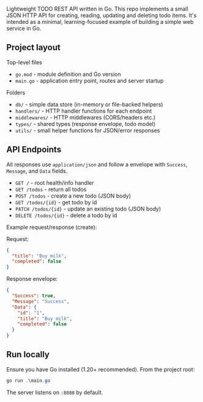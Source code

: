 Lightweight TODO REST API written in Go. This repo implements a small JSON HTTP API for creating, reading, updating and deleting todo items. It's intended as a minimal, learning-focused example of building a simple web service in Go.

## Project layout

Top-level files

- `go.mod` - module definition and Go version
- `main.go` - application entry point, routes and server startup

Folders

- `db/` - simple data store (in-memory or file-backed helpers)
- `handlers/` - HTTP handler functions for each endpoint
- `middlewares/` - HTTP middlewares (CORS/headers etc.)
- `types/` - shared types (response envelope, todo model)
- `utils/` - small helper functions for JSON/error responses

## API Endpoints

All responses use `application/json` and follow a envelope with `Success`, `Message`, and `Data` fields.

- `GET /` - root health/info handler
- `GET /todos` - return all todos
- `POST /todos` - create a new todo (JSON body)
- `GET /todos/{id}` - get todo by id
- `PATCH /todos/{id}` - update an existing todo (JSON body)
- `DELETE /todos/{id}` - delete a todo by id

Example request/response (create):

Request:

```json
{
  "title": "Buy milk",
  "completed": false
}
```

Response envelope:

```json
{
  "Success": true,
  "Message": "Success",
  "Data": {
    "id": "1",
    "title": "Buy milk",
    "completed": false
  }
}
```

## Run locally

Ensure you have Go installed (1.20+ recommended). From the project root:

```powershell
go run .\main.go
```

The server listens on `:8080` by default.
